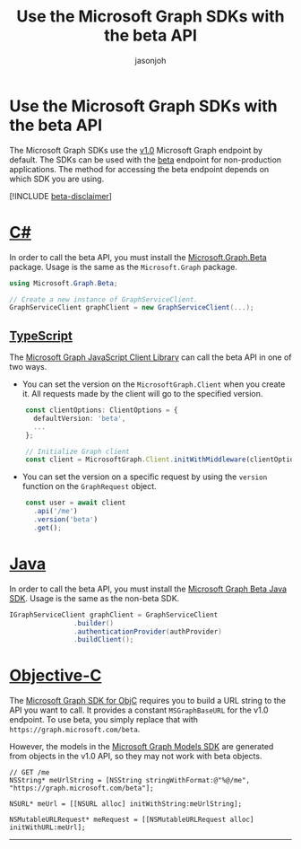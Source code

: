 ﻿---
title: "Use the Microsoft Graph SDKs with the beta API"
description: "Describes how use the Microsoft Graph SDKs with the beta version of the API."
localization_priority: Normal
author: jasonjoh
---

# Use the Microsoft Graph SDKs with the beta API

The Microsoft Graph SDKs use the [v1.0](/graph/api/overview?view=graph-rest-1.0) Microsoft Graph endpoint by default. The SDKs can be used with the [beta](/graph/api/overview?view=graph-rest-beta) endpoint for non-production applications. The method for accessing the beta endpoint depends on which SDK you are using.

[!INCLUDE [beta-disclaimer](../../api-reference/includes/beta-disclaimer.md)]

# [C#](#tab/CS)

In order to call the beta API, you must install the [Microsoft.Graph.Beta](https://www.nuget.org/packages/Microsoft.Graph.Beta) package. Usage is the same as the `Microsoft.Graph` package.

```csharp
using Microsoft.Graph.Beta;

// Create a new instance of GraphServiceClient.
GraphServiceClient graphClient = new GraphServiceClient(...);
```

## [TypeScript](#tab/typeScript)

The [Microsoft Graph JavaScript Client Library](https://github.com/microsoftgraph/msgraph-sdk-javascript) can call the beta API in one of two ways.

- You can set the version on the `MicrosoftGraph.Client` when you create it. All requests made by the client will go to the specified version.

```typescript
    const clientOptions: ClientOptions = {
      defaultVersion: 'beta',
      ...
    };

    // Initialize Graph client
    const client = MicrosoftGraph.Client.initWithMiddleware(clientOptions);
```

- You can set the version on a specific request by using the `version` function on the `GraphRequest` object.

```typescript
    const user = await client
      .api('/me')
      .version('beta')
      .get();
```

# [Java](#tab/Java)

In order to call the beta API, you must install the [Microsoft Graph Beta Java SDK](https://github.com/microsoftgraph/msgraph-beta-sdk-java). Usage is the same as the non-beta SDK.

```Java
IGraphServiceClient graphClient = GraphServiceClient
				.builder()
				.authenticationProvider(authProvider)
				.buildClient();
```

# [Objective-C](#tab/Objective-C)

The [Microsoft Graph SDK for ObjC](https://github.com/microsoftgraph/msgraph-sdk-objc) requires you to build a URL string to the API you want to call. It provides a constant `MSGraphBaseURL` for the v1.0 endpoint. To use beta, you simply replace that with `https://graph.microsoft.com/beta`.

However, the models in the [Microsoft Graph Models SDK](https://github.com/microsoftgraph/msgraph-sdk-objc-models) are generated from objects in the v1.0 API, so they may not work with beta objects.

```objc
// GET /me
NSString* meUrlString = [NSString stringWithFormat:@"%@/me", "https://graph.microsoft.com/beta"];

NSURL* meUrl = [[NSURL alloc] initWithString:meUrlString];

NSMutableURLRequest* meRequest = [[NSMutableURLRequest alloc] initWithURL:meUrl];
```

---
